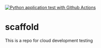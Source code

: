 [![Python application test with Github Actions](https://github.com/quartermaine/scaffold/actions/workflows/main.yml/badge.svg)](https://github.com/quartermaine/scaffold/actions/workflows/main.yml)



# scaffold
This is a repo for cloud development testing
